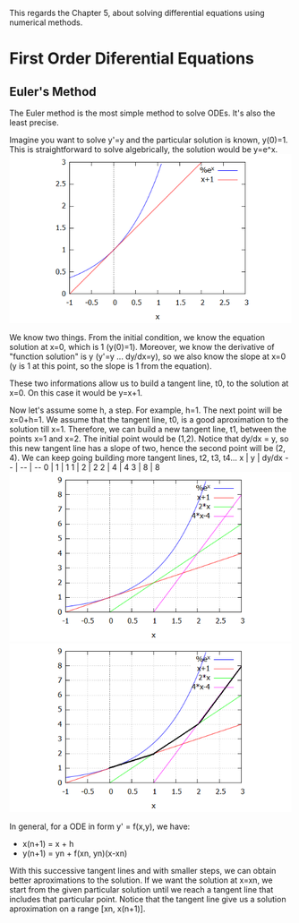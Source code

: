 This regards the Chapter 5, about solving differential equations using numerical methods.

# First Order Diferential Equations
## Euler's Method
The Euler method is the most simple method to solve ODEs. It's also the least precise. 

Imagine you want to solve y'=y and the particular solution is known, y(0)=1. This is straightforward to solve algebrically, the solution would be y=e^x. 
![solution](img\1.png)

We know two things. From the initial condition, we know the equation solution at x=0, which is 1 (y(0)=1). Moreover, we know the derivative of "function solution" is y (y'=y ... dy/dx=y), so we also know the slope at x=0 (y is 1 at this point, so the slope is 1 from the equation). 

These two informations allow us to build a tangent line, t0, to the solution at x=0. On this case it would be y=x+1.

Now let's assume some h, a step. For example, h=1. The next point will be x=0+h=1. We assume that the tangent line, t0, is a good aproximation to the solution till x=1. Therefore, we can build a new tangent line, t1, between the points x=1 and x=2. The initial point would be (1,2). Notice that dy/dx = y, so this new tangent line has a slope of two, hence the second point will be (2, 4). We can keep going building more tangent lines, t2, t3, t4...
x | y | dy/dx
 -- | -- | --
0 | 1 | 1
1 | 2 | 2
2 | 4 | 4
3 | 8 | 8 
![tangent line](img\2.png)
![tangent line](img\2_.png)

In general, for a ODE in form y' = f(x,y), we have:
* x(n+1) = x + h
* y(n+1) = yn + f(xn, yn)(x-xn)

With this successive tangent lines and with smaller steps, we can obtain better aproximations to the solution. If we want the solution at x=xn, we start from the given particular solution until we reach a tangent line that includes that particular point. Notice that the tangent line give us a solution aproximation on a range [xn, x(n+1)].